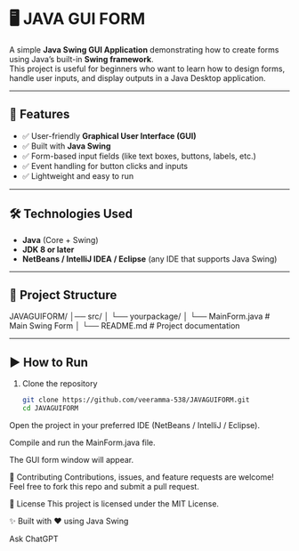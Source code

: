 
# 🖥️ JAVA GUI FORM  

A simple **Java Swing GUI Application** demonstrating how to create forms using Java’s built-in **Swing framework**.  
This project is useful for beginners who want to learn how to design forms, handle user inputs, and display outputs in a Java Desktop application.  

---

## 🚀 Features  
- ✅ User-friendly **Graphical User Interface (GUI)**  
- ✅ Built with **Java Swing**  
- ✅ Form-based input fields (like text boxes, buttons, labels, etc.)  
- ✅ Event handling for button clicks and inputs  
- ✅ Lightweight and easy to run  

---

## 🛠️ Technologies Used  
- **Java** (Core + Swing)  
- **JDK 8 or later**  
- **NetBeans / IntelliJ IDEA / Eclipse** (any IDE that supports Java Swing)  

---

## 📂 Project Structure  
JAVAGUIFORM/
│── src/
│ └── yourpackage/
│ └── MainForm.java # Main Swing Form
│
└── README.md # Project documentation

---

## ▶️ How to Run  
1. Clone the repository  
   ```bash
   git clone https://github.com/veeramma-538/JAVAGUIFORM.git
   cd JAVAGUIFORM
Open the project in your preferred IDE (NetBeans / IntelliJ / Eclipse).

Compile and run the MainForm.java file.

The GUI form window will appear.

🤝 Contributing
Contributions, issues, and feature requests are welcome!
Feel free to fork this repo and submit a pull request.

📜 License
This project is licensed under the MIT License.

✨ Built with ❤️ using Java Swing








Ask ChatGPT
